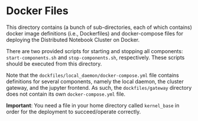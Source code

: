 # Docker Files

This directory contains (a bunch of sub-directories, each of which contains) docker image definitions (i.e., Dockerfiles) and docker-compose files for deploying the Distributed Notebook Cluster on Docker.

There are two provided scripts for starting and stopping all components: `start-components.sh` and `stop-components.sh`, respectively. These scripts should be executed from this directory.

Note that the `dockfiles/local_daemon/docker-compose.yml` file contains definitions for several components, namely the local daemon, the cluster gateway, and the jupyter frontend. As such, the `dockfiles/gateway` directory does not contain its own `docker-compose.yml` file.

**Important**: You need a file in your home directory called `kernel_base` in order for the deployment to succeed/operate correctly.
